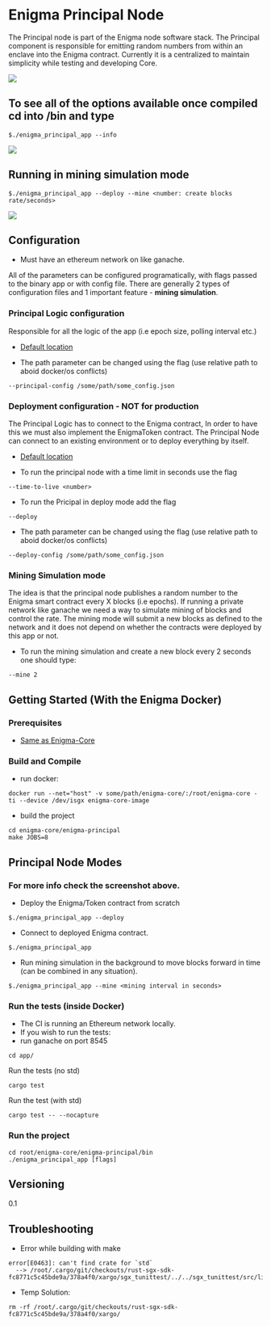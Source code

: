 # Enigma Principal Node

The Principal node is part of the Enigma node software stack. 
The Principal component  is responsible for emitting random numbers from within an enclave into the Enigma contract. 
Currently it is a centralized to maintain simplicity while testing and developing Core.

<img src="https://drone.enigma.co/api/badges/enigmampc/enigma-core/status.svg?branch=principal-node-isan" />

## To see all of the options available once compiled cd into /bin and type
```
$./enigma_principal_app --info
```
<img src="https://image.ibb.co/nOcLry/newinfo.png" />

## Running in mining simulation mode
```
$./enigma_principal_app --deploy --mine <number: create blocks rate/seconds>
```
<img src="https://image.ibb.co/hunpJd/mininig.png" />

## Configuration

* Must have an ethereum network on like ganache. 

All of the parameters can be configured programatically, with flags passed to the binary app or with config file. 
There are generally 2 types of configuration files and 1 important feature - **mining simulation**. 

### Principal Logic configuration 

Responsible for all the logic of the app (i.e epoch size, polling interval etc.)

* [Default location](enigma-principal/app/tests/principal_node/contracts/principal_test_config.json)

* The path parameter can be changed using the flag (use relative path to aboid docker/os conflicts)

```
--principal-config /some/path/some_config.json
```
### Deployment configuration - NOT for production

The Principal Logic has to connect to the Enigma contract, In order to have this we must also implement the EnigmaToken contract.
The Principal Node can connect to an existing environment or to deploy everything by itself. 

* [Default location](enigma-principal/app/tests/principal_node/contracts/deploy_config.json)

* To run the principal node with a time limit in seconds use the flag 

```
--time-to-live <number>
```

* To run the Pricipal in deploy mode add the flag 

```
--deploy
```

* The path parameter can be changed using the flag (use relative path to aboid docker/os conflicts)

```
--deploy-config /some/path/some_config.json
```

### Mining Simulation mode

The idea is that the principal node publishes a random number to the Enigma smart contract every X blocks (i.e epochs). 
If running a private network like ganache we need a way to simulate mining of blocks and control the rate. 
The mining mode will submit a new blocks as defined to the network and it does not depend on whether the contracts were deployed by this app or not. 

* To run the mining simulation and create a new block every 2 seconds one should type: 

``` 
--mine 2
```

## Getting Started (With the Enigma Docker)


### Prerequisites

* [Same as Enigma-Core](https://github.com/enigmampc/enigma-core/blob/master/README.md)

### Build and Compile 

* run docker:

```
docker run --net="host" -v some/path/enigma-core/:/root/enigma-core -ti --device /dev/isgx enigma-core-image
```

* build the project 

```
cd enigma-core/enigma-principal
make JOBS=8
```

## Principal Node Modes 

### For more info check the screenshot above.

* Deploy the Enigma/Token contract from scratch 
```
$./enigma_principal_app --deploy 
```
* Connect to deployed Enigma contract.
```
$./enigma_principal_app
```
* Run mining simulation in the background to move blocks forward in time (can be combined in any situation).
```
$./enigma_principal_app --mine <mining interval in seconds>
```
### Run the tests (inside Docker)

* The CI is running an Ethereum network locally.
* If you wish to run the tests:
* run ganache on port 8545 
  
```
cd app/
```
Run the tests (no std)
```
cargo test
```
Run the test (with std)
```
cargo test -- --nocapture
```

### Run the project

```
cd root/enigma-core/enigma-principal/bin
./enigma_principal_app [flags]
```

## Versioning

0.1

## Troubleshooting

* Error while building with make 
```
error[E0463]: can't find crate for `std`
  --> /root/.cargo/git/checkouts/rust-sgx-sdk-fc8771c5c45bde9a/378a4f0/xargo/sgx_tunittest/../../sgx_tunittest/src/lib.rs:88:1
```
* Temp Solution: 
```
rm -rf /root/.cargo/git/checkouts/rust-sgx-sdk-fc8771c5c45bde9a/378a4f0/xargo/
```


